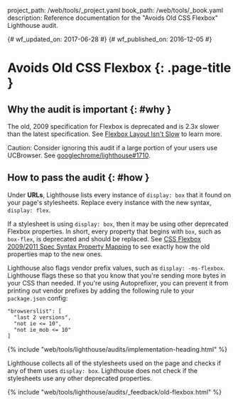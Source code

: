 project_path: /web/tools/_project.yaml
book_path: /web/tools/_book.yaml
description: Reference documentation for the "Avoids Old CSS Flexbox" Lighthouse audit.

{# wf_updated_on: 2017-06-28 #}
{# wf_published_on: 2016-12-05 #}

# Avoids Old CSS Flexbox  {: .page-title }

## Why the audit is important {: #why }

The old, 2009 specification for Flexbox is deprecated and is 2.3x slower
than the latest specification. See [Flexbox Layout Isn't Slow][slow] to learn
more.

Caution: Consider ignoring this audit if a large portion of your users use
UCBrowser. See [googlechrome/lighthouse#1710][uc].

[uc]: https://github.com/GoogleChrome/lighthouse/issues/1710#issuecomment-294470505

[slow]: https://developers.google.com/web/updates/2013/10/Flexbox-layout-isn-t-slow

## How to pass the audit {: #how }

Under **URLs**, Lighthouse lists every instance of `display: box` that it found
on your page's stylesheets. Replace every instance with the new syntax,
`display: flex`.

If a stylesheet is using `display: box`, then it may be using other deprecated
Flexbox properties. In short, every property that begins with `box`,
such as `box-flex`, is deprecated and should be replaced. See
[CSS Flexbox 2009/2011 Spec Syntax Property Mapping][map] to see exactly how the
old properties map to the new ones.

Lighthouse also flags vendor prefix values, such as `display: -ms-flexbox`.
Lighthouse flags these so that you know that you're sending more bytes in
your CSS than needed. If you're using Autoprefixer, you can prevent it
from printing out vendor prefixes by adding the following rule to your
`package.json` config:

    "browserslist": [
      "last 2 versions",
      "not ie <= 10",
      "not ie_mob <= 10"
    ]

[map]: https://wiki.csswg.org/spec/flexbox-2009-2011-spec-property-mapping

{% include "web/tools/lighthouse/audits/implementation-heading.html" %}

Lighthouse collects all of the stylesheets used on the page and checks if any of
them uses `display: box`. Lighthouse does not check if the stylesheets use any
other deprecated properties.


{% include "web/tools/lighthouse/audits/_feedback/old-flexbox.html" %}

